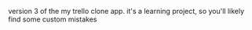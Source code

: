 version 3 of the my trello clone app.
it's a learning project, so you'll likely find some custom mistakes
